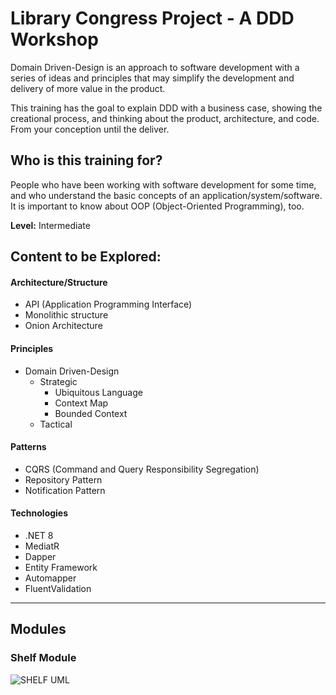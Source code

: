 # Library Congress Project - A DDD Workshop

Domain Driven-Design is an approach to software development with a series of ideas and principles that may simplify the development and delivery of more value in the product.

This training has the goal to explain DDD with a business case, showing the creational process, and thinking about the product,  architecture, and code. From your conception until the deliver.

## Who is this training for?

People who have been working with software development for some time, and who understand the basic concepts of an application/system/software. It is important to know about OOP (Object-Oriented Programming), too.

__Level:__ Intermediate

## Content to be Explored:

#### Architecture/Structure

* API (Application Programming Interface)
* Monolithic structure
* Onion Architecture


#### Principles

* Domain Driven-Design
	* Strategic
		* Ubiquitous Language
		* Context Map
		* Bounded Context
	* Tactical

#### Patterns

* CQRS (Command and Query Responsibility Segregation)
* Repository Pattern
* Notification Pattern

#### Technologies

* .NET 8
* MediatR
* Dapper
* Entity Framework
* Automapper
* FluentValidation

---

## Modules

### Shelf Module
![SHELF UML](.\.assets\images\uml-shelf-module.png)